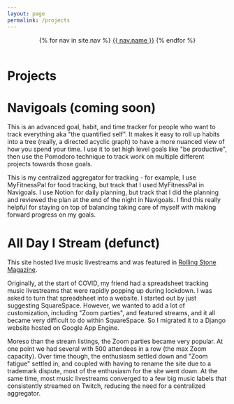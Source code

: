 ```yaml
---
layout: page
permalink: /projects
---
```

<header class="masthead">
  <nav class="masthead-nav">
    {% for nav in site.nav %}
    <a href="{{ nav.href }}">{{ nav.name }}</a>
    {% endfor %}
  </nav>
</header>

# Projects

# Navigoals (coming soon)

This is an advanced goal, habit, and time tracker for people who want to track everything aka "the quantified self". It makes it easy to roll up habits into a tree (really, a directed acyclic graph) to
have a more nuanced view of how you spend your time. I use it to set high level goals like "be productive",
then use the Pomodoro technique to track work on multiple different projects towards those goals.

This is my centralized aggregator for tracking - for example, I use MyFitnessPal for food tracking, but
track that I used MyFitnessPal in Navigoals. I use Notion for daily planning, but track that I did
the planning and reviewed the plan at the end of the night in Navigoals. I find this really helpful
for staying on top of balancing taking care of myself with making forward progress on my goals.


# All Day I Stream (defunct) 

This site hosted live music livestreams and was featured in [Rolling Stone Magazine](https://www.rollingstone.com/music/music-features/icu-worker-hosts-massive-livestream-parties-to-cope-with-covid-19-stress-986730/).

Originally, at the start of COVID, my friend had a spreadsheet tracking music livestreams that were rapidly popping up during lockdown. I was
asked to turn that spreadsheet into a website. I started out by just suggesting SquareSpace. However, we wanted to add a lot of customization,
including "Zoom parties", and featured streams, and it all became very difficult to do within SquareSpace. So I migrated it
to a Django website hosted on Google App Engine.

Moreso than the stream listings, the Zoom parties became very popular. At one point we had several with 500 attendees in a row (the max Zoom capacity). Over time though,
the enthusiasm settled down and "Zoom fatigue" settled in, and coupled with having to rename the site due to a trademark dispute, most
of the enthusiasm for the site went down. At the same time, most music livestreams converged to a few big music labels that consistently
streamed on Twitch, reducing the need for a centralized aggregator. 

